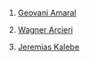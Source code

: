 1. [Geovani Amaral](https://github.com/iamageo)

2. [Wagner Arcieri](https://github.com/wagarcdev)

3. [Jeremias Kalebe](https://github.com/jkalebe)
